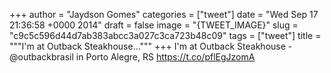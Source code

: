 
+++
author = "Jaydson Gomes"
categories = ["tweet"]
date = "Wed Sep 17 21:36:58 +0000 2014"
draft = false
image = "{TWEET_IMAGE}"
slug = "c9c5c596d44d7ab383abcc3a027c3ca723b48c09"
tags = ["tweet"]
title = """I'm at Outback Steakhouse..."""
+++
I'm at Outback Steakhouse - @outbackbrasil in Porto Alegre, RS https://t.co/pflEgJzomA
